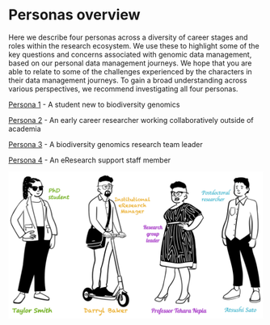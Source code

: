 # Personas overview

Here we describe four personas across a diversity of career stages and roles within the research ecosystem. We use these to highlight some of the key questions and concerns associated with genomic data management, based on our personal data management journeys. We hope that you are able to relate to some of the challenges experienced by the characters in their data management journeys. To gain a broad understanding across various perspectives, we recommend investigating all four personas.

[Persona 1](https://genomicsaotearoa.github.io/data-management-resources/personas/persona1/) - A student new to biodiversity genomics 

[Persona 2](https://genomicsaotearoa.github.io/data-management-resources/personas/persona2/) - An early career researcher working collaboratively outside of academia 

[Persona 3](https://genomicsaotearoa.github.io/data-management-resources/personas/persona3/) - A biodiversity genomics research team leader

[Persona 4](https://genomicsaotearoa.github.io/data-management-resources/personas/persona4/) - An eResearch support staff member

![Personas representing diverse perspectives across the research ecosystem](../figures/research-team.png)
